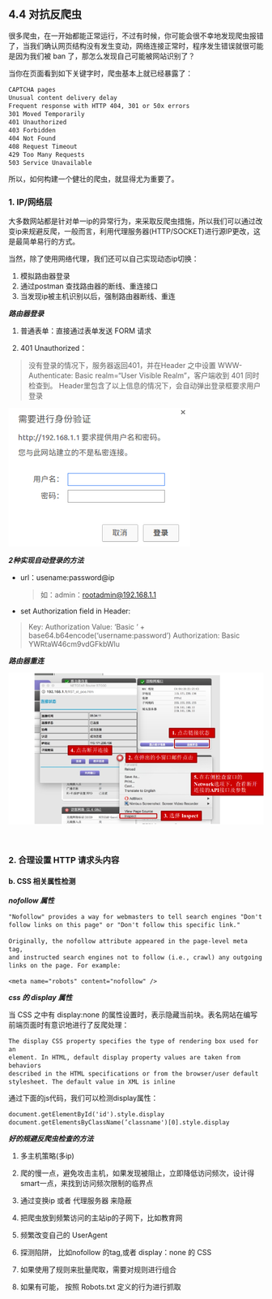 ## 4.4 对抗反爬虫

很多爬虫，在一开始都能正常运行，不过有时候，你可能会很不幸地发现爬虫报错了，当我们确认网页结构没有发生变动，网络连接正常时，程序发生错误就很可能是因为我们被 ban 了，那怎么发现自己可能被网站识别了？

当你在页面看到如下关键字时，爬虫基本上就已经暴露了：

```
CAPTCHA pages
Unusual content delivery delay
Frequent response with HTTP 404, 301 or 50x errors
301 Moved Temporarily
401 Unauthorized
403 Forbidden
404 Not Found
408 Request Timeout
429 Too Many Requests
503 Service Unavailable
```
所以，如何构建一个健壮的爬虫，就显得尤为重要了。

### 1. IP/网络层 
大多数网站都是针对单一ip的异常行为，来采取反爬虫措施，所以我们可以通过改变ip来规避反爬，一般而言，利用代理服务器(HTTP/SOCKET)进行源IP更改，这是最简单易行的方式。

当然，除了使用网络代理，我们还可以自己实现动态ip切换：

1. 模拟路由器登录
2. 通过postman 查找路由器的断线、重连接口
3. 当发现ip被主机识别以后，强制路由器断线、重连


***路由器登录***

1. 普通表单：直接通过表单发送 FORM 请求

2. 401 Unauthorized：
>没有登录的情况下，服务器返回401，并在Header 之中设置 WWW-Authenticate: Basic realm=“User Visible Realm”，客户端收到 401 同时检查到。
Header里包含了以上信息的情况下，会自动弹出登录框要求用户登录

![](/assets/路由器登录验证.png)

***2种实现自动登录的方法***
* url：usename:password@ip
   >如：admin：rootadmin@192.168.1.1
  
* set Authorization field in Header:
>Key: Authorization
Value: ‘Basic ‘ + base64.b64encode(‘username:password’)
Authorization: Basic YWRtaW46cm9vdGFkbWlu

***路由器重连***

![](/assets/路由器重连.png)

<br />

### 2. 合理设置 HTTP 请求头内容
#### b. CSS 相关属性检测

***nofollow 属性***

```
"Nofollow" provides a way for webmasters to tell search engines "Don't
follow links on this page" or "Don't follow this specific link."

Originally, the nofollow attribute appeared in the page-level meta tag,
and instructed search engines not to follow (i.e., crawl) any outgoing
links on the page. For example:
```

`<meta name="robots" content="nofollow" />`

***css 的 display 属性***

当 CSS 之中有 display:none 的属性设置时，表示隐藏当前块。表名网站在编写前端页面时有意识地进行了反爬处理：

```
The display CSS property specifies the type of rendering box used for an
element. In HTML, default display property values are taken from behaviors
described in the HTML specifications or from the browser/user default
stylesheet. The default value in XML is inline
```
通过下面的js代码，我们可以检测display属性：

```
document.getElementById('id').style.display
document.getElementsByClassName(’classname')[0].style.display
```

***好的规避反爬虫检查的方法***

1. 多主机策略(多ip)

2. 爬的慢一点，避免攻击主机，如果发现被阻止，立即降低访问频次，设计得smart一点，来找到访问频次限制的临界点

3. 通过变换ip 或者 代理服务器 来隐蔽

4. 把爬虫放到频繁访问的主站ip的子网下，比如教育网

5. 频繁改变自己的 UserAgent

6. 探测陷阱， 比如nofollow 的tag,或者 display：none 的 CSS

7. 如果使用了规则来批量爬取，需要对规则进行组合

8. 如果有可能， 按照 Robots.txt 定义的行为进行抓取